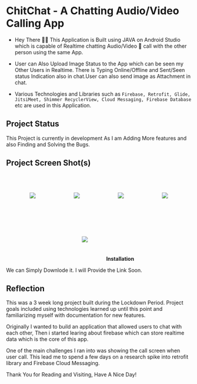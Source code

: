 # **ChitChat - A Chatting Audio/Video Calling App**

- Hey There 🙋‍♂️ This Application is Built using JAVA on Android Studio which is capable of Realtime chatting Audio/Video 📱 call with the other person using the same App. 

- User can Also Upload Image Status to the App which can be seen my Other Users in Realtime. There is Typing Online/Offline and Sent/Seen status Indication also in chat.User can also send image as Attachment in chat.

- Various Technologies and Libraries such as `Firebase, Retrofit, Glide, JitsiMeet, Shimmer RecyclerView, Cloud Messaging, Firebase Database` etc are used in this Application.

## **Project Status**
This Project is currently in development As I am Adding More features and also Finding and Solving the Bugs.

## **Project Screen Shot(s)**
 <p align="center"> 
    <a target="_blank"> <img src="https://i.postimg.cc/j2RpPmfZ/Screenshot-20210629-203555.png" style = "margin: 50px;  />  
    <a target="_blank"> <img src="https://i.postimg.cc/4dggJBJb/Screenshot-20210630-182319.png" style = "margin: 50px; /> 
    <a target="_blank"> <img src="https://i.postimg.cc/x8pqZWK1/Screenshot-20210630-181144.png" style = "margin: 50px; /> 
    <a target="_blank"> <img src="https://i.postimg.cc/xTsdTDNf/Screenshot-20210630-175447.png" style = "margin: 50px; />  
    <a  target="_blank"> <img src="https://i.postimg.cc/hP89CGYC/Screenshot-20210630-175741.png" style = "margin: 50px;   />  
</p>



## **Installation** 

We can Simply Downlode it. I will Provide the Link Soon.

## **Reflection**

This was a 3 week long project built during the Lockdown Period. Project goals included using technologies learned up until this point and familiarizing myself with documentation for new features.  

Originally I wanted to build an application that allowed users to chat with each other, Then i started learing about firebase which can store realtime data which is the core of this app. 

One of the main challenges I ran into was showing the call screen when user call. This lead me to spend a few days on a research spike into retrofit library and Firebase Cloud Messaging.

Thank You for Reading and Visiting, Have A Nice Day!
